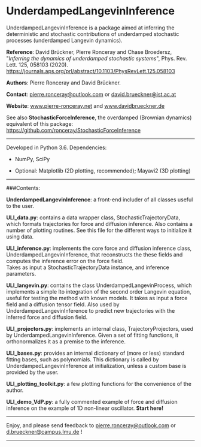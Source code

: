 # UnderdampedLangevinInference	


UnderdampedLangevinInference is a package aimed at inferring the 
deterministic and stochastic contributions of underdamped stochastic processes (underdamped Langevin dynamics). 

**Reference**: 
    David Brückner, Pierre Ronceray and Chase Broedersz, 
    "*Inferring the dynamics of underdamped stochastic systems*", Phys. Rev. Lett. 125, 058103 (2020).
    https://journals.aps.org/prl/abstract/10.1103/PhysRevLett.125.058103

**Authors**: Pierre Ronceray and David Brückner. 

**Contact**: pierre.ronceray@outlook.com or david.brueckner@ist.ac.at

**Website**: www.pierre-ronceray.net and www.davidbrueckner.de

See also **StochasticForceInference**, the overdamped (Brownian dynamics) equivalent of this package: https://github.com/ronceray/StochasticForceInference

-----------------------------------------------------------------------

Developed in Python 3.6. Dependencies:

- NumPy, SciPy

- Optional: Matplotlib (2D plotting, recommended); Mayavi2 (3D
  plotting)

-----------------------------------------------------------------------

###Contents:

**UnderdampedLangevinInference**: a front-end includer of all classes
   useful to the user.

**ULI_data.py**: contains a data wrapper class, StochasticTrajectoryData,
   which formats trajectories for force and diffusion inference. Also
   contains a number of plotting routines. See this file for the different ways to
   initialize it using data.

**ULI_inference.py**: implements the core force and diffusion
   inference class, UnderdampedLangevinInference, that reconstructs the
   these fields and computes the inference error on the force field.  
   Takes as input a StochasticTrajectoryData instance, and inference parameters.

**ULI_langevin.py**: contains the class UnderdampedLangevinProcess, which
   implements a simple Ito integration of the second order Langevin equation, useful
   for testing the method with known models. It takes as input a force
   field and a diffusion tensor field. Also used by
   UnderdampedLangevinInference to predict new trajectories with the
   inferred force and diffusion field.

**ULI_projectors.py**: implements an internal class, TrajectoryProjectors,
   used by UnderdampedLangevinInference. Given a
   set of fitting functions, it orthonormalizes it as a premise to the
   inference.

**ULI_bases.py**: provides an internal dictionary of (more or less)
   standard fitting bases, such as polynomials. This dictionary is
   called by UnderdampedLangevinInference at
   initialization, unless a custom base is provided by the user.

**ULI_plotting_toolkit.py**: a few plotting functions for the convenience
   of the author.

**ULI_demo_VdP.py**: a fully commented example of force and diffusion
   inference on the example of 1D non-linear oscillator. **Start here!**	       
   
-----------------------------------------------------------------------


Enjoy, and please send feedback to pierre.ronceray@outlook.com or d.brueckner@campus.lmu.de !

       	   	       				    
						
-----------------------------------------------------------------------

